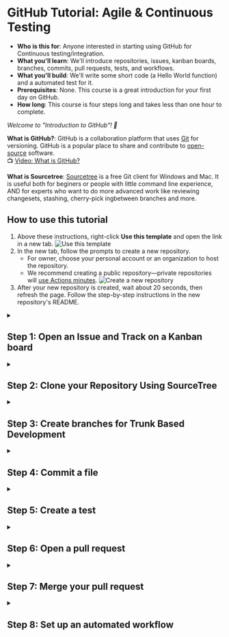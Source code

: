 # GitHub Tutorial: Agile & Continuous Testing

- **Who is this for**: Anyone interested in starting using GitHub for Continuous testing/integration.
- **What you'll learn**: We'll introduce repositories, issues, kanban boards, branches, commits, pull requests, tests, and workflows.
- **What you'll build**: We'll write some short code (a Hello World function) and a automated test for it.
- **Prerequisites**: None. This course is a great introduction for your first day on GitHub.
- **How long**: This course is four steps long and takes less than one hour to complete.

_Welcome to "Introduction to GitHub"! :wave:_

**What is GitHub?**: GitHub is a collaboration platform that uses [Git](https://docs.github.com/get-started/quickstart/github-glossary#git) for versioning. GitHub is a popular place to share and contribute to [open-source](https://docs.github.com/get-started/quickstart/github-glossary#open-source) software.
<br>:tv: [Video: What is GitHub?](https://www.youtube.com/watch?v=w3jLJU7DT5E)

**What is Sourcetree**: [Sourcetree](https://www.sourcetreeapp.com/) is a free Git client for Windows and Mac. It is useful both for beginers or people with little command line experience, AND for experts who want to do more advanced work like reviewing changesets, stashing, cherry-pick ingbetween branches and more.

## How to use this tutorial

1. Above these instructions, right-click **Use this template** and open the link in a new tab.
   ![Use this template](https://user-images.githubusercontent.com/1221423/169618716-fb17528d-f332-4fc5-a11a-eaa23562665e.png)
2. In the new tab, follow the prompts to create a new repository.
   - For owner, choose your personal account or an organization to host the repository.
   - We recommend creating a public repository—private repositories will [use Actions minutes](https://docs.github.com/en/billing/managing-billing-for-github-actions/about-billing-for-github-actions).
   ![Create a new repository](https://user-images.githubusercontent.com/1221423/169618722-406dc508-add4-4074-83f0-c7a7ad87f6f3.png)
3. After your new repository is created, wait about 20 seconds, then refresh the page. Follow the step-by-step instructions in the new repository's README.

<details id=1>
<summary><h2>Step 1: Open an Issue and Track on a Kanban board</h2></summary>

**Issues** let you track your work on GitHub, and are useful for discussing specific details of a project such as bug reports, planned improvements and feedback.

Let's open some issues about the work we are going to do today.

1. On GitHub.com, navigate to the main page of the repository.
2. Under your repository name, click Issues.
3. Click New issue.
4. Type a title and description for your issue. We will title our first issue "Write function that says hello to a given name".
5. When you're finished, click Submit new issue.

Repeat that process to create the following issues:
* Test the hello function
* Automatically build and test code

Another way to track your issues is by using **Projects**. A project is an adaptable spreadsheet that integrates with your issues and pull requests on GitHub to help you plan and track your work effectively. 

We'll make a project for our work:

1. In the top right corner of GitHub.com, click your profile photo, then click Your profile.
2. On your profile, click  Projects.
3. Click New project.
4. When prompted to select a template, click a template or, to start with an empty project, click Board. Then, click Create.

The board view of the project is essentially a **Kanban board**.

A kanban board is an agile project management tool designed to help visualize work, limit work-in-progress, and maximize efficiency (or flow).

We can add the issues we have already created to the board by clicking the "Add Item" button at the bottom of the Todo column and searching for your repository using the `#` key.

</details>

<details id=2>
<summary><h2>Step 2: Clone your Repository Using SourceTree</h2></summary>
**What is a repository?**: A [repository](https://docs.github.com/get-started/quickstart/github-glossary#repository) is a project containing files and folders. A repository tracks versions of files and folders.
<br>:tv: [Video: Exploring a repository](https://www.youtube.com/watch?v=R8OAwrcMlRw)

1. From SourceTree, click Remote. All of your remote projects display.
<img alt="image showing my-first-branch entry" src="sourcetree_home_screenshot.png"/>
2. Click Clone next to the repository you wish to clone locally.
3. From the Clone a repository window, click Clone. Click Local to see a list of your cloned repositories. 
</details>

<details id=3>
<summary><h2>Step 3: Create branches for Trunk Based Development</h2></summary>

### :keyboard: Activity: Your first branch with Sourcetree

**What is a branch?**: A [branch](https://docs.github.com/en/get-started/quickstart/github-glossary#branch) is a parallel version of your repository. By default, your repository has one branch named `main` and it is considered to be the definitive branch. You can create additional branches off of `main` in your repository. You can use branches to have different versions of a project at one time.

On additional branches, you can make edits without impacting the `main` version. Branches allow you to separate your work from the `main` branch. In other words, everyone's work is safe while you contribute.
<br>:tv: [Video: Branches](https://www.youtube.com/watch?v=xgQmu81G1yY)

**What is Trunk-Based Development?** [Trunk Based Development]() is a branching model, where developers collaborate on code in a single branch called ‘trunk’ (or on their short lived feature branches). You should resist any pressure to create other long-lived development branches by employing documented techniques. You avoid merge hell, do not break the build, and live happily ever after. ![Trunk Based Dev Diagram](https://trunkbaseddevelopment.com/trunk1c.png)

Instead of a single main branch, we will use two branches to record the history of the project. The main branch stores the official release history, and the develop branch serves as an integration branch for features. It's also convenient to tag all commits in the main branch with a version number.

The first step is to complement the default main with a develop branch. A simple way to do this to create empty develop branch locally and push it to the server.

1. From Sourcetree, click the Branch button.
2. From the New Branch field, enter a name for your branch- we'll call this one "develop".
3. Click Create Branch.

_You created a branch! :tada:_

Now, do the same for a feature branch, we'll call "hello".

Now you are all set to start developing!

</details>

<details id=4>
<summary><h2>Step 4: Commit a file</h2></summary>

Now that you are on your feature branch, you can edit your project without changing the `main` branch. It’s time to create a file and make your first commit!

**What is a commit?**: A [commit](https://docs.github.com/pull-requests/committing-changes-to-your-project/creating-and-editing-commits/about-commits) is a set of changes to the files and folders in your project. A commit exists in a branch.

### :keyboard: Activity: Your first commit

The following steps will guide you through the process of committing a change on GitHub using Sourcetree. Committing a change requires first adding a new file to your new branch. 

1. In your favorite IDE, make sure you're on your new branch `hello`.
2. Open the file called `hello.py` in the directory `hello`.
3. In your IDE, copy the following content to your file:
   ```
   def hello(name: str):
        print('Hello, ' + name + '!')
   ```
4. Open the History view in SourceTree and notice that your repository now has uncommitted changes.
5. Click the check mark next to `Unstaged Files` to stage all of your changes.
6. In the message box, enter a commit message.
7. Click the Commit button under the box. From Sourcetree's History, you'll see that the file has been updated on your new branch.
8. Click the Push button to push your new branch to the repository.
9. Under the Push? column from the dialog box that appears, select your new branch to indicate that you are pushing that branch to origin and click OK.
</details>

<details id=5>
<summary><h2>Step 5: Create a test</h2></summary>

**What is unittest?**: The unittest module provides a rich set of tools for constructing and running tests. It supports test automation, sharing of setup and shutdown code for tests, aggregation of tests into collections, and independence of the tests from the reporting framework.

In the `test` directory, there is a file called `test_hello.py` to test `hello.py`- we will add 2 tests to the file.

1. Create a test that passes your name to the function and checks that the output is as expected.
2. Create a test that passes an integer, and check the the function fails.
3. You can set up to run these tests more interactively.

</details>

<details id=6>
<summary><h2>Step 6: Open a pull request</h2></summary>

_Nice work making those commits :sparkles:_

Now that you’ve created a commit, it’s time to share your proposed change through a pull request!

**What is a pull request?**: Collaboration happens on a pull request. The pull request shows the changes in your branch to other people. This pull request is going to keep the changes you just made on your branch and propose applying them to the `develop` branch.
<br>:tv: [Video: Introduction to pull requests](https://youtu.be/kJr-PIfLDl4)

### :keyboard: Activity: Create a pull request

You may have noticed after your commit that a message displayed indicating your recent push to your branch and providing a button that says **Compare & pull request**.

![screenshot of message and button](/images/compare-and-pull-request.png)

 If you want, feel free to click **Compare & pull request**, and then skip to step 6 below. If you don't click the button, the instructions below walk you through manually setting up the pull request.

1. Click on the **Pull requests** tab in your repository.
2. Click **New pull request**.
3. In the **base:** dropdown, make sure **main** is selected.
4. Select the **compare:** dropdown, and click `my-first-branch`. <br>
   <img alt="screenshot showing both branch selections" src="/images/pull-request-branches.png"/>
5. Click **Create pull request**.
6. Enter a title for your pull request: `Add my first file`.
7. The next field helps you provide a description of the changes you made. Feel free to add a description of what you’ve accomplished so far. As a reminder, you have: created a branch, created a file and made a commit! <br>
   <img alt="screenshot showing pull request" src="/images/Pull-request-description.png"/>
8. Click **Create pull request**.
9. Move on to Step 4! <br>
   **Note**: Like before, you can wait about 20 seconds, then refresh this page (the one you're following instructions from) and [GitHub Actions](https://docs.github.com/en/actions) will automatically close this step and open the next one. As a perk, you may see evidence of GitHub Actions running on the tab with the pull request opened! The image below shows a line you might see on your pull request after the Action finishes running.<br>
   <img alt="screenshot of an example of an actions line" src="/images/Actions-to-step-4.png"/>

</details>

<details id=7>
<summary><h2>Step 7: Merge your pull request</h2></summary>

_Nicely done friend! :sunglasses:_

You successfully created a pull request. You can now merge your pull request.

**What is a _merge_**: A [merge](https://docs.github.com/en/get-started/quickstart/github-glossary#merge) adds the changes in your pull request and branch into the `main` branch.
<br>:tv: [Video: Understanding the GitHub flow](https://www.youtube.com/watch?v=PBI2Rz-ZOxU)

As noted in the previous step, you may have seen evidence of an action running which automatically progresses your instructions to the next step. You'll have to wait for it to finish before you can merge your pull request. It will be ready when the merge pull request button is green.

![screenshot of green merge pull request button](/images/Green-merge-pull-request.png)
### :keyboard: Activity: Merge the pull request

1. Click **Merge pull request**.
1. Click **Confirm merge**.
1. Once your branch has been merged, you don't need it anymore. To delete this branch, click **Delete branch**.<br>
   <img alt="screenshot showing delete branch button" src="/images/delete-branch.png"/>
2. Check out the **Finish** step to see what you can learn next!<br>
   **Note**: Like before, you can wait about 20 seconds, then refresh this page (the one you're following instructions from) and [GitHub Actions](https://docs.github.com/en/actions) will automatically close this step and open the next one.

</details>

<details id=8>
<summary><h2>Step 8: Set up an automated workflow</h2></summary>

**GitHub Actions** is a continuous integration and continuous delivery (CI/CD) platform that allows you to automate your build, test, and deployment pipeline. You can create workflows that build and test every pull request to your repository, or deploy merged pull requests to production.

You can configure a GitHub Actions *workflow* to be triggered when an *event* occurs in your repository, such as a pull request being opened or an issue being created. Your workflow contains one or more *jobs* which can run in sequential order or in parallel. Each job will run inside its own virtual machine runner, or inside a container, and has one or more steps that either run a script that you define or run an action, which is a reusable extension that can simplify your workflow.

We will create a workflow to run our tests every time you push to a branch, and every time you open a pull request. This will let you know if any changes have broken your code unexpectedly, and if your code is safe to merge into the development branch.

1. Make a new feature branch for setting up the action.
2. In your repository, create the .github/workflows/ directory to store your workflow files.
3. In the .github/workflows/ directory, create a new file called learn-github-actions.yml and add the following lines:
   1. Define the name of the workflow as it will appear in the "Actions" tab of the GitHub repository.
   ```
   name: Python package
   ```
   2. Specify the trigger(s) for the action. This example used the `push` and `pull_request` event, so a workflow run is triggered every time someone pushes a change to the repository (on any branch) or opens a pull a request.
   ```
   on:
   push:
   pull_request:
   ```
   3. Group together all the jobs that run in the workflow.
   ```
   jobs:
   ```
   4. Define a job named `build`.
   ```
      build:
   ```
   5. Define the type of machine to run the job on. Here we will use a GitHub-hosted runner, specifically a virtual machine of the latest version of Ubuntu Linux.
   ```
         runs-on: ubuntu-latest
         strategy:
   ```
   6. You can control how job failures are handled with jobs. If `fail-fast` is set to `true`, GitHub will cancel all in-progress and queued jobs in the matrix if any job in the matrix fails, which is the default. Here we will set it to false so that all jobs run regardless if one fails.
   ```
         fail-fast: false
   ```
   7. We will test our code on multiple python versions, listed here.
   ```
         matrix:
            python-version: ["3.8", "3.9", "3.10"]
   ```
   8. Group together all the steps that run in the `build` job. Each item nested under this section is a separate action or shell script.
   ```
         steps:
   ```
   9. The `uses` keyword specifies that this step will run `v3` of the `actions/checkout` action. This is an action that checks out your repository onto the runner, allowing you to run scripts or other actions against your code (such as build and test tools). You should use the checkout action any time your workflow will run against the repository's code.
   ```
         - uses: actions/checkout@v2
   ```
   10. This step uses the `actions/setup-python@v2` action to install the specified version of python.
   ```
         - name: Set up Python ${{ matrix.python-version }}
           uses: actions/setup-python@v2
           with:
              python-version: ${{ matrix.python-version }}
   ```
   11. The `run` keywork tells the job to execute a command on the runner. In this case you are using python to pip install the tools you need to run the workflow.
   ```
         - name: Install dependencies
         run: |
            python -m pip install --upgrade pip
            python -m pip install flake8 pytest
            if [ -f requirements.txt ]; then pip install -r requirements.txt; fi
   ```
   12. Here, the `run` keyword is using flake8 to lint the code.
   ```
            - name: Lint with flake8
            run: |
               # stop the build if there are Python syntax errors or undefined names
               flake8 . --count --select=E9,F63,F7,F82 --show-source --statistics
               # exit-zero treats all errors as warnings. The GitHub editor is 127 chars wide
               flake8 . --count --exit-zero --max-complexity=10 --max-line-length=127 --statistics
   ```
   13. Here the `run` keyword installs the code we wrote (in the hellofolder) and uses pytest to run the tests in our test folder.
            - name: Test with pytest
            run: |
               pip install .
               pytest
```
4. Commit these changes and push them to your GitHub repository. We will see a new action and check on its status!

</details>
